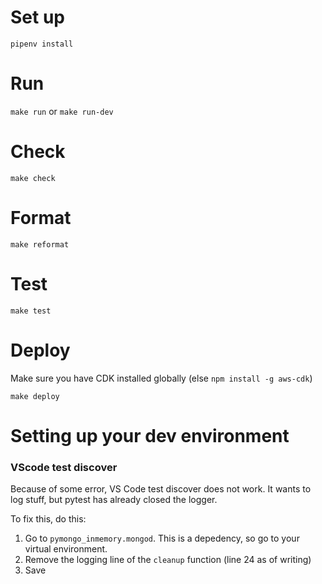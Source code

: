 # Set up

`pipenv install`

# Run

`make run` or `make run-dev`

# Check

`make check`

# Format

`make reformat`

# Test

`make test`

# Deploy

Make sure you have CDK installed globally (else `npm install -g aws-cdk`)

`make deploy`


# Setting up your dev environment

### VScode test discover

Because of some error, VS Code test discover does not work. It wants to log stuff, but pytest has already closed the logger. 

To fix this, do this:

1. Go to `pymongo_inmemory.mongod`. This is a depedency, so go to your virtual environment.
2. Remove the logging line of the `cleanup` function (line 24 as of writing)
3. Save